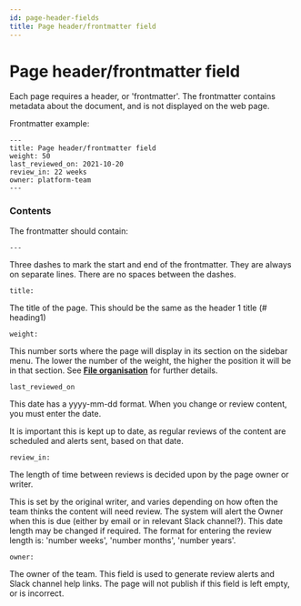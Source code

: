 ```yaml
---
id: page-header-fields
title: Page header/frontmatter field
---
```

# Page header/frontmatter field

Each page requires a header, or 'frontmatter'. The frontmatter contains metadata about the document, and is not displayed on the web page.

Frontmatter example:

```
---
title: Page header/frontmatter field
weight: 50
last_reviewed_on: 2021-10-20
review_in: 22 weeks
owner: platform-team
---
```

### Contents
The frontmatter should contain:

`---`

Three dashes to mark the start and end of the frontmatter. They are always on separate lines. There are no spaces between the dashes.

`title:`

The title of the page. This should be the same as the header 1 title (# heading1)

`weight:`

This number sorts where the page will display in its section on the sidebar menu. The lower the number of the weight, the higher the position it will be in that section. See [**File organisation**](/documentation/writing/file-organisation.html.md.erb) for further details.

`last_reviewed_on`

This date has a yyyy-mm-dd format. When you change or review content, you must enter the date.

It is important this is kept up to date, as regular reviews of the content are scheduled and alerts sent, based on that date.

`review_in:`

The length of time between reviews is decided upon by the page owner or writer.

This is set by the original writer, and varies depending on how often the team thinks the content will need review. The system will alert the Owner when this is due (either by email or in relevant Slack channel?). This date length may be changed if required. The format for entering the review length is: 'number weeks', 'number months', 'number years'.

`owner:`

The owner of the team. This field is used to generate review alerts and Slack channel help links. The page will not publish if this field is left empty, or is incorrect.
